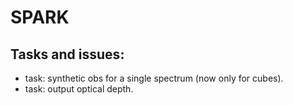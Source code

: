 # SPARK

## Tasks and issues: 

- task: synthetic obs for a single spectrum (now only for cubes). 
- task: output optical depth. 

